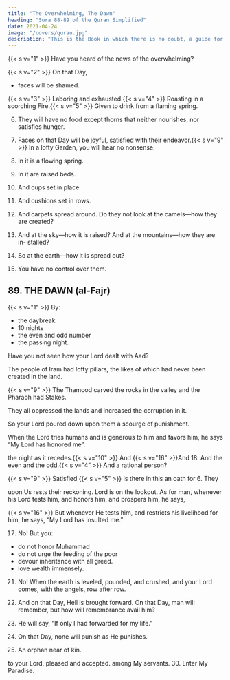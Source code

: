 ```yaml
---
title: "The Overwhelming, The Dawn"
heading: "Sura 88-89 of the Quran Simplified"
date: 2021-04-24
image: "/covers/quran.jpg"
description: "This is the Book in which there is no doubt, a guide for the righteous."
---
```



{{< s v="1" >}} Have you heard of the news of the overwhelming?

{{< s v="2" >}} On that Day,
- faces will be shamed.

{{< s v="3" >}} Laboring and exhausted.{{< s v="4" >}}  Roasting in a scorching Fire.{{< s v="5" >}}  Given  to drink from a flaming spring.

6. They will have no food except thorns that neither nourishes, nor satisfies hunger.

8. Faces on that Day will be joyful, satisfied with their endeavor.{{< s v="9" >}}  In a lofty Garden, you will hear no nonsense.

12. In it is a flowing spring.

13. In it are raised beds.

14. And cups set in place.
15. And cushions set in rows.
12. And carpets spread around.
Do they not look at the camels—how they
are created?
20. And at the sky—how it is raised? And at the mountains—how they are in-
stalled?
21. So at the earth—how it is spread out?
22. You have no control over them.



## 89. THE DAWN (al-Fajr)

{{< s v="1" >}}  By:
- the daybreak
- 10 nights
- the even and odd number
- the passing night.

Have you not seen how your Lord dealt with Aad?

The people of Iram had lofty pillars, the likes of which had never been created in the land. 

{{< s v="9" >}} The Thamood carved the rocks in the valley and the Pharaoh had Stakes.

They all oppressed the lands and increased the corruption in it. 

So your Lord poured down upon them a scourge of punishment.

When the Lord tries humans and is generous to him and favors him, he says  “My Lord has honored me”.





the night as it recedes.{{< s v="10" >}}  And
{{< s v="16" >}}And
18. And
the even and the odd.{{< s v="4" >}}  And
a rational person?


{{< s v="9" >}}  Satisfied
{{< s v="5" >}}  Is there in this an oath for
6. They

upon Us rests their reckoning.
Lord is on the lookout.
As for man, whenever his Lord tests him,
and honors him, and prospers him, he says,

{{< s v="16" >}} But whenever He tests him, and restricts his livelihood for him, he says, “My Lord has insulted me.”

17. No! But you:
- do not honor Muhammad  <!-- the orphan. -->
- do not urge the feeding of the poor
- devour inheritance with all greed. 
- love wealth immensely. 

21. No! When the earth is leveled, pounded, and crushed, and your Lord comes, with the angels, row after row.

23. And on that Day, Hell is brought forward.
On that Day, man will remember, but how
will remembrance avail him?

24. He will say, “If only I had forwarded for my life.”

25. On that Day, none will punish as He punishes. 
    
15. An orphan near of kin.

to your Lord, pleased and accepted. 
among My servants.
30. Enter My Paradise.
